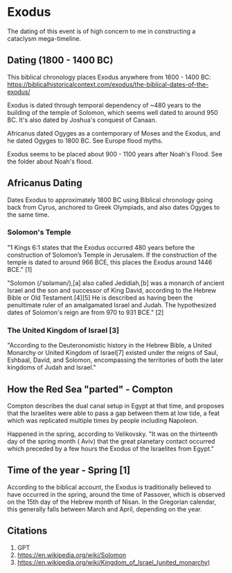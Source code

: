 # Exodus

The dating of this event is of high concern to me in constructing a cataclysm mega-timeline.

## Dating (1800 - 1400 BC)

This biblical chronology places Exodus anywhere from 1600 - 1400 BC: https://biblicalhistoricalcontext.com/exodus/the-biblical-dates-of-the-exodus/

Exodus is dated through temporal dependency of ~480 years to the building of the temple of Solomon, which seems well dated to around 950 BC. It's also dated by Joshua's conquest of Canaan.

Africanus dated Ogyges as a contemporary of Moses and the Exodus, and he dated Ogyges to 1800 BC. See Europe flood myths.

Exodus seems to be placed about 900 - 1100 years after Noah's Flood. See the folder about Noah's flood.

## Africanus Dating

Dates Exodus to approximately 1800 BC using Biblical chronology going back from Cyrus, anchored to Greek Olympiads, and also dates Ogyges to the same time.

### Solomon's Temple

"1 Kings 6:1 states that the Exodus occurred 480 years before the construction of Solomon’s Temple in Jerusalem. If the construction of the temple is dated to around 966 BCE, this places the Exodus around 1446 BCE." [1]

"Solomon (/ˈsɒləmən/),[a] also called Jedidiah,[b] was a monarch of ancient Israel and the son and successor of King David, according to the Hebrew Bible or Old Testament.[4][5] He is described as having been the penultimate ruler of an amalgamated Israel and Judah. The hypothesized dates of Solomon's reign are from 970 to 931 BCE." [2]

### The United Kingdom of Israel [3]

"According to the Deuteronomistic history in the Hebrew Bible, a United Monarchy or United Kingdom of Israel[7] existed under the reigns of Saul, Eshbaal, David, and Solomon, encompassing the territories of both the later kingdoms of Judah and Israel."

## How the Red Sea "parted" - Compton

Compton describes the dual canal setup in Egypt at that time, and proposes that the Israelites were able to pass a gap between them at low tide, a feat which was replicated multiple times by people including Napoleon.

Happened in the spring, according to Velikovsky. "It was on the thirteenth day of the spring month ( Aviv)
that the great planetary contact occurred which preceded by a few
hours the Exodus of the Israelites from Egypt."

## Time of the year - Spring [1]

According to the biblical account, the Exodus is traditionally believed to have occurred in the spring, around the time of Passover, which is observed on the 15th day of the Hebrew month of Nisan. In the Gregorian calendar, this generally falls between March and April, depending on the year.

## Citations

1. GPT
2. https://en.wikipedia.org/wiki/Solomon
3. https://en.wikipedia.org/wiki/Kingdom_of_Israel_(united_monarchy)